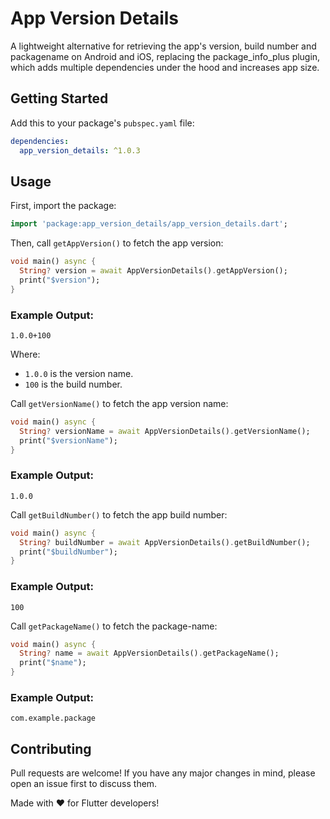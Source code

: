 # App Version Details

A lightweight alternative for retrieving the app's version, build number and packagename on Android and iOS, replacing the package_info_plus plugin, which adds multiple dependencies under the hood and increases app size.

## Getting Started

Add this to your package's `pubspec.yaml` file:

```yaml
dependencies:
  app_version_details: ^1.0.3
```

## Usage

First, import the package:

```dart
import 'package:app_version_details/app_version_details.dart';
```

Then, call `getAppVersion()` to fetch the app version:

```dart
void main() async {
  String? version = await AppVersionDetails().getAppVersion();
  print("$version");
}
```
### Example Output:
```
1.0.0+100
```
Where:
- `1.0.0` is the version name.
- `100` is the build number.

Call `getVersionName()` to fetch the app version name:

```dart
void main() async {
  String? versionName = await AppVersionDetails().getVersionName();
  print("$versionName");
}
```
### Example Output:
```
1.0.0
```

Call `getBuildNumber()` to fetch the app build number:

```dart
void main() async {
  String? buildNumber = await AppVersionDetails().getBuildNumber();
  print("$buildNumber");
}
```

### Example Output:
```
100
```

Call `getPackageName()` to fetch the package-name:

```dart
void main() async {
  String? name = await AppVersionDetails().getPackageName();
  print("$name");
}
```

### Example Output:
```
com.example.package
```

## Contributing

Pull requests are welcome! If you have any major changes in mind, please open an issue first to discuss them.


Made with ❤️ for Flutter developers!